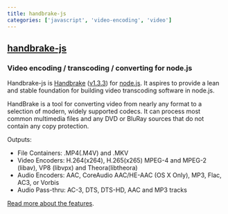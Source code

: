 ```yaml
---
title: handbrake-js
categories: ['javascript', 'video-encoding', 'video']
---
```

## [handbrake-js](https://github.com/75lb/handbrake-js)

### Video encoding / transcoding / converting for node.js

Handbrake-js is [Handbrake](http://handbrake.fr) ([v1.3.3](https://github.com/HandBrake/HandBrake/releases/tag/1.3.3)) for [node.js](http://nodejs.org). It aspires to provide a lean and stable foundation for building video transcoding software in node.js.

HandBrake is a tool for converting video from nearly any format to a selection of modern, widely supported codecs. It can process most common multimedia files and any DVD or BluRay sources that do not contain any copy protection.

Outputs:

* File Containers: .MP4(.M4V) and .MKV
* Video Encoders: H.264(x264), H.265(x265) MPEG-4 and MPEG-2 (libav), VP8 (libvpx) and Theora(libtheora)
* Audio Encoders: AAC, CoreAudio AAC/HE-AAC (OS X Only), MP3, Flac, AC3, or Vorbis
* Audio Pass-thru: AC-3, DTS, DTS-HD, AAC and MP3 tracks

[Read more about the features](https://handbrake.fr/features.php).
